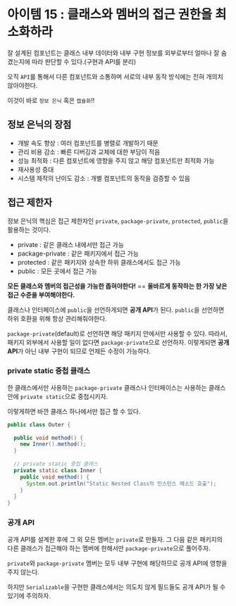 # 아이템 15 : 클래스와 멤버의 접근 권한을 최소화하라
잘 설계된 컴포넌트는 클래스 내부 데이터와 내부 구현 정보를 외부로부터 얼마나 잘 숨겼는지에 따라 판단할 수 있다.(구현과 API를 분리)

오직 `API`를 통해서 다른 컴포넌트와 소통하며 서로의 내부 동작 방식에는 전혀 개의치 않아야한다.

이것이 바로 `정보 은닉` 혹은 `캡슐화`!!

## 정보 은닉의 장점
* 개발 속도 향상 : 여러 컴포넌트를 병렬로 개발하기 때문
* 관리 비용 감소 : 빠른 디버깅과 교체에 대한 부담이 적음
* 성능 최적화 : 다른 컴포넌트에 영향을 주지 않고 해당 컴포넌트만 최적화 가능
* 재사용성 증대 
* 시스템 제작의 난이도 감소 : 개별 컴포넌트의 동작을 검증할 수 있음

## 접근 제한자
정보 은닉의 핵심은 접근 제한자인 `private`, `package-private`, `protected`, `public`을 활용하는 것이다.
* private : 같은 클래스 내에서만 접근 가능
* package-private : 같은 패키지에서 접근 가능
* protected : 같은 패키지와 상속한 하위 클래스에서도 접근 가능
* public : 모든 곳에서 접근 가능

**모든 클래스와 멤버의 접근성을 가능한 좁혀야한다!** == **올바르게 동작하는 한 가장 낮은 접근 수준을 부여해야한다.**

클래스나 인터페이스에 `public`을 선언하게되면 **공개 API**가 된다. `public`을 선언하면 하위 호환을 위해 항상 관리해줘야한다.

`package-private`(default)로 선언하면 해당 패키지 안에서만 사용할 수 있다. 
따라서, 패키지 외부에서 사용할 일이 없다면 `package-private`으로 선언하자. 이렇게되면 **공개 API**가 아닌 내부 구현이 되므로 언제든 수정이 가능하다.

### private static 중첩 클래스
한 클래스에서만 사용하는 `package-private` 클래스나 인터페이스는 사용하는 클래스 안에 `private static`으로 중첩시키자.

이렇게하면 바깐 클래스 하나에서만 접근 할 수 있다.

```java
public class Outer {
  
  public void method() {
    new Inner().method();
  }
  
  // private static 중첩 클래스
  private static class Inner {
    public void method() {
      System.out.println("Static Nested Class의 인스턴스 메소드 호출");
    }
  }
}
```

### 공개 API
공개 API를 설계한 후에 그 외 모든 멤버는 `private`로 만들자. 그 다음 같은 패키지의 다른 클래스가 접근해야 하는 멤버에 한해서만 `package-private`으로 풀어주자.

`private`와 `package-private` 멤버는 모두 내부 구현에 해당하므로 공개 API에 영향을 주지 않는다.

하지만 `Serializable`을 구현한 클래스에서는 의도치 않게 필드들도 공개 API가 될 수 있기에 주의하자.



